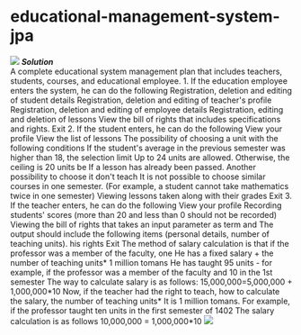 # educational-management-system-jpa
<img src="https://github.com/HoseinRezaeeM/educational-management-system/blob/master/education-management-system-in-bangladesh-bidyaan.jpg">
<i><b>Solution</b></i>
<br>
A complete educational system management plan that includes teachers, students, courses, and educational employee.
1. If the education employee enters the system, he can do the following
Registration, deletion and editing of student details 
Registration, deletion and editing of teacher's profile 
Registration, deletion and editing of employee details 
Registration, editing and deletion of lessons 
View the bill of rights that includes specifications and rights. 
Exit
2. If the student enters, he can do the following
View your profile 
View the list of lessons 
The possibility of choosing a unit with the following conditions 
If the student's average in the previous semester was higher than 18, the selection limit 
Up to 24 units are allowed. Otherwise, the ceiling is 20 units
be
If a lesson has already been passed. Another possibility to choose it 
don't teach
It is not possible to choose similar courses in one semester. 
(For example, a student cannot take mathematics twice in one semester)
Viewing lessons taken along with their grades 
Exit
3. If the teacher enters, he can do the following
View your profile 
Recording students' scores (more than 20 and less than 0 should not be recorded) 
Viewing the bill of rights that takes an input parameter as term and
The output should include the following items (personal details, number of teaching units).
his rights
Exit 
The method of salary calculation is that if the professor was a member of the faculty, one
He has a fixed salary + the number of teaching units* 1 million tomans
He has taught 95 units - for example, if the professor was a member of the faculty and 10 in the 1st semester
The way to calculate salary is as follows:
15,000,000=5,000,000 + 1,000,000*10
Now, if the teacher had the right to teach, how to calculate the salary, the number of teaching units*
It is 1 million tomans.
For example, if the professor taught ten units in the first semester of 1402
The salary calculation is as follows
10,000,000 = 1,000,000*10
<img src="https://github.com/HoseinRezaeeM/educational-management-system/blob/master/Untitled.png">
